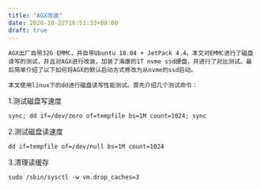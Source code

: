 ```yaml
---
title: "AGX改装"
date: 2020-10-22T16:51:33+08:00
draft: true
---
```


    AGX出厂自带32G EMMC，并自带Ubuntu 18.04 + JetPack 4.4。本文对EMMC进行了磁盘读写的测试，并且对AGX进行改装，加装了海康的1T nvme ssd硬盘，并进行了对比测试。最后简单介绍了以下如何将AGX的默认启动方式修改为从nvme的ssd启动。

    本文使用linux下的dd进行磁盘读写性能测试。首先介绍几个测试命令：

1.测试磁盘写速度
```
sync; dd if=/dev/zero of=tempfile bs=1M count=1024; sync
```

2.测试磁盘读速度
```
dd if=tempfile of=/dev/null bs=1M count=1024
```

3.清理读缓存
```
sudo /sbin/sysctl -w vm.drop_caches=3
```

